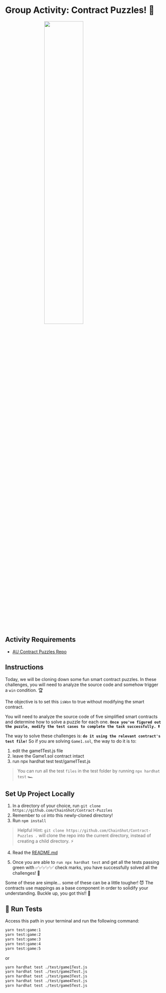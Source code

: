 # Group Activity: Contract Puzzles! 🧩

<img style="display: block; margin-left: auto; margin-right: auto;width: 50%;" src="../../../../gif/../alchemy-ethereum-bootcamp/gif/contractPuzzles.gif">

## Activity Requirements
- [AU Contract Puzzles Repo](https://github.com/ChainShot/Contract-Puzzles)
  
## Instructions

Today, we will be cloning down some fun smart contract puzzles. In these challenges, you will need to analyze the source code and somehow trigger a `win` condition. 🏆

The objective is to set this `isWon` to true without modifying the smart contract.

You will need to analyze the source code of five simplified smart contracts and determine how to solve a puzzle for each one. **`Once you've figured out the puzzle, modify the test cases to complete the task successfully. ⏬`**

The way to solve these challenges is: **`do it using the relevant contract's test file!`** So if you are solving `Game1.sol`, the way to do it is to:

1. edit the game1Test.js file
2. leave the Game1.sol contract intact
3. run npx hardhat test test/game1Test.js
   
> You can run all the test `files` in the test folder by running `npx hardhat test` 🏎

## Set Up Project Locally

1. In a directory of your choice, run `git clone https://github.com/ChainShot/Contract-Puzzles`
2. Remember to `cd` into this newly-cloned directory!
3. Run `npm install`
   
> Helpful Hint: `git clone https://github.com/ChainShot/Contract-Puzzles .` will clone the repo into the current directory, instead of creating a child directory. ⚡️

4. Read the [README.md](https://github.com/ChainShot/Contract-Puzzles/blob/master/readme.md)

5. Once you are able to `run npx hardhat test` and get all the tests passing green with ✅✅✅✅✅ check marks, you have successfully solved all the challenges! 🧠

Some of these are simple... some of these can be a little tougher! 😈 The contracts use mappings as a base component in order to solidify your understanding. Buckle up, you got this!! 💪


## 🧪 Run Tests
Access this path in your terminal and run the following command:

```bash
yarn test:game:1
yarn test:game:2
yarn test:game:3
yarn test:game:4
yarn test:game:5
```
or

```bash
yarn hardhat test ./test/game1Test.js
yarn hardhat test ./test/game2Test.js
yarn hardhat test ./test/game3Test.js
yarn hardhat test ./test/game4Test.js
yarn hardhat test ./test/game5Test.js
```
